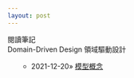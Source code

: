 ```yaml
---
layout: post
---
```


閱讀筆記 <br/>
Domain-Driven Design 領域驅動設計

<ol>
<ul>
    <li class="post-list-item">
        <span class="home-date">
          2021-12-20»
        </span>
        <a href="/DDD_Chapter1.html">模型概念</a>
    </li>
  </ul>
</ol>